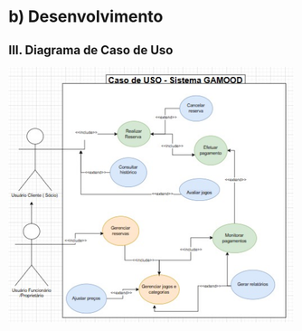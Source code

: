 # b\) Desenvolvimento

## III\. Diagrama de Caso de Uso

![Diagrama Casos de Uso](./img/diagrama_casosuso_gamood.jpeg)
